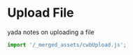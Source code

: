 # Upload File

yada notes on uploading a file

<app-shell></app-shell>

```js script
import '/_merged_assets/cwbUpload.js';
```